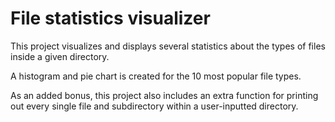 # File statistics visualizer
This project visualizes and displays several statistics about the types of files inside a given directory.

A histogram and pie chart is created for the 10 most popular file types.

As an added bonus, this project also includes an extra function for printing out every single file and subdirectory within a user-inputted directory.
